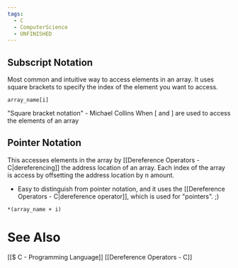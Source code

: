 ```yaml
---
tags:
  - C
  - ComputerScience
  - UNFINISHED
---
```


## Subscript Notation
Most common and intuitive way to access elements in an array. It uses square brackets to specify the index of the element you want to access.

`array_name[i]`

"Square bracket notation" - Michael Collins
When \[ and \] are used to access the elements of an array

## Pointer Notation
This accesses elements in the array by [[Dereference Operators - C|dereferencing]] the address location of an array. Each index of the array is access by offsetting the address location by n amount.
- Easy to distinguish from pointer notation, and it uses the [[Dereference Operators - C|dereference operator]], which is used for "pointers". ;)

`*(array_name + i)`

# See Also
[[$ C - Programming Language]]
[[Dereference Operators - C]]